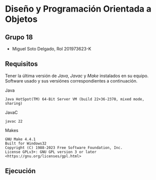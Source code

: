 # Diseño y Programación Orientada a Objetos

## Grupo 18
- Miguel Soto Delgado, Rol 201973623-K

## Requisitos
Tener la última versión de _Java_, _Javac_ y _Make_ instalados en su equipo. Software usado y sus versiónes correspondientes a continuación.

Java
```
Java HotSpot(TM) 64-Bit Server VM (build 22+36-2370, mixed mode, sharing)
```
JavaC
```
javac 22
```
Makes
```
GNU Make 4.4.1
Built for Windows32
Copyright (C) 1988-2023 Free Software Foundation, Inc.
License GPLv3+: GNU GPL version 3 or later <https://gnu.org/licenses/gpl.html>
```

## Ejecución
